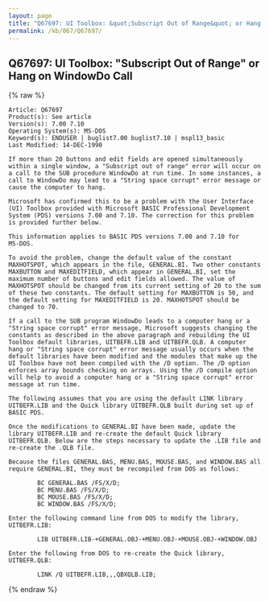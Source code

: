 ```yaml
---
layout: page
title: "Q67697: UI Toolbox: &quot;Subscript Out of Range&quot; or Hang on WindowDo Call"
permalink: /kb/067/Q67697/
---
```


## Q67697: UI Toolbox: &quot;Subscript Out of Range&quot; or Hang on WindowDo Call

{% raw %}

	Article: Q67697
	Product(s): See article
	Version(s): 7.00 7.10
	Operating System(s): MS-DOS
	Keyword(s): ENDUSER | buglist7.00 buglist7.10 | mspl13_basic
	Last Modified: 14-DEC-1990
	
	If more than 20 buttons and edit fields are opened simultaneously
	within a single window, a "Subscript out of range" error will occur on
	a call to the SUB procedure WindowDo at run time. In some instances, a
	call to WindowDo may lead to a "String space corrupt" error message or
	cause the computer to hang.
	
	Microsoft has confirmed this to be a problem with the User Interface
	(UI) Toolbox provided with Microsoft BASIC Professional Development
	System (PDS) versions 7.00 and 7.10. The correction for this problem
	is provided further below.
	
	This information applies to BASIC PDS versions 7.00 and 7.10 for
	MS-DOS.
	
	To avoid the problem, change the default value of the constant
	MAXHOTSPOT, which appears in the file, GENERAL.BI. Two other constants
	MAXBUTTON and MAXEDITFIELD, which appear in GENERAL.BI, set the
	maximum number of buttons and edit fields allowed. The value of
	MAXHOTSPOT should be changed from its current setting of 20 to the sum
	of these two constants. The default setting for MAXBUTTON is 50, and
	the default setting for MAXEDITFIELD is 20. MAXHOTSPOT should be
	changed to 70.
	
	If a call to the SUB program WindowDo leads to a computer hang or a
	"String space corrupt" error message, Microsoft suggests changing the
	constants as described in the above paragraph and rebuilding the UI
	Toolbox default libraries, UITBEFR.LIB and UITBEFR.QLB. A computer
	hang or "String space corrupt" error message usually occurs when the
	default libraries have been modified and the modules that make up the
	UI Toolbox have not been compiled with the /D option. The /D option
	enforces array bounds checking on arrays. Using the /D compile option
	will help to avoid a computer hang or a "String space corrupt" error
	message at run time.
	
	The following assumes that you are using the default LINK library
	UITBEFR.LIB and the Quick library UITBEFR.QLB built during set up of
	BASIC PDS.
	
	Once the modifications to GENERAL.BI have been made, update the
	library UITBEFR.LIB and re-create the default Quick library
	UITBEFR.QLB. Below are the steps necessary to update the .LIB file and
	re-create the .QLB file.
	
	Because the files GENERAL.BAS, MENU.BAS, MOUSE.BAS, and WINDOW.BAS all
	require GENERAL.BI, they must be recompiled from DOS as follows:
	
	        BC GENERAL.BAS /FS/X/D;
	        BC MENU.BAS /FS/X/D;
	        BC MOUSE.BAS /FS/X/D;
	        BC WINDOW.BAS /FS/X/D;
	
	Enter the following command line from DOS to modify the library,
	UITBEFR.LIB:
	
	        LIB UITBEFR.LIB-+GENERAL.OBJ-+MENU.OBJ-+MOUSE.OBJ-+WINDOW.OBJ
	
	Enter the following from DOS to re-create the Quick library,
	UITBEFR.QLB:
	
	        LINK /Q UITBEFR.LIB,,,QBXQLB.LIB;

{% endraw %}
